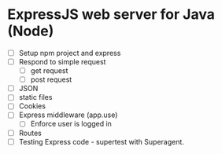 ExpressJS web server for Java (Node)
====================================

* [ ] Setup npm project and express
* [ ] Respond to simple request
  * [ ] get request
  * [ ] post request
* [ ] JSON
* [ ] static files
* [ ] Cookies
* [ ] Express middleware (app.use)
  * [ ] Enforce user is logged in
* [ ] Routes
* [ ] Testing Express code - supertest with Superagent.